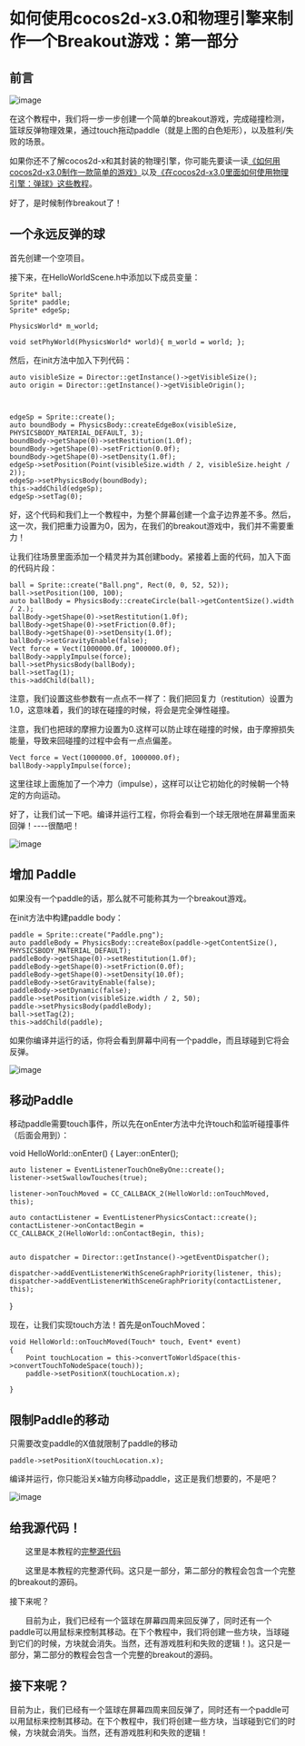 # 如何使用cocos2d-x3.0和物理引擎来制作一个Breakout游戏：第一部分

## 前言

![image](./res/BreakOut1.jpg)

在这个教程中，我们将一步一步创建一个简单的breakout游戏，完成碰撞检测，篮球反弹物理效果，通过touch拖动paddle（就是上图的白色矩形），以及胜利/失败的场景。

如果你还不了解cocos2d-x和其封装的物理引擎，你可能先要读一读[《如何用cocos2d-x3.0制作一款简单的游戏》](http://www.cnblogs.com/andyque/archive/2011/03/22/1990716.html)以及[《在cocos2d-x3.0里面如何使用物理引擎：弹球》这些教程](http://www.cnblogs.com/andyque/archive/2011/05/27/2059453.html)。

好了，是时候制作breakout了！

## 一个永远反弹的球

首先创建一个空项目。

接下来，在HelloWorldScene.h中添加以下成员变量：

	Sprite* ball;
	Sprite* paddle;
	Sprite* edgeSp;

	PhysicsWorld* m_world;

	void setPhyWorld(PhysicsWorld* world){ m_world = world; };

然后，在init方法中加入下列代码：

	auto visibleSize = Director::getInstance()->getVisibleSize();
	auto origin = Director::getInstance()->getVisibleOrigin();

	
    
	edgeSp = Sprite::create();
	auto boundBody = PhysicsBody::createEdgeBox(visibleSize, PHYSICSBODY_MATERIAL_DEFAULT, 3);
	boundBody->getShape(0)->setRestitution(1.0f);
	boundBody->getShape(0)->setFriction(0.0f);
	boundBody->getShape(0)->setDensity(1.0f);
	edgeSp->setPosition(Point(visibleSize.width / 2, visibleSize.height / 2));
	edgeSp->setPhysicsBody(boundBody);
	this->addChild(edgeSp);
	edgeSp->setTag(0);

好，这个代码和我们上一个教程中，为整个屏幕创建一个盒子边界差不多。然后，这一次，我们把重力设置为0，因为，在我们的breakout游戏中，我们并不需要重力！

让我们往场景里面添加一个精灵并为其创建body。紧接着上面的代码，加入下面的代码片段：

	ball = Sprite::create("Ball.png", Rect(0, 0, 52, 52));
	ball->setPosition(100, 100);
	auto ballBody = PhysicsBody::createCircle(ball->getContentSize().width / 2.);
	ballBody->getShape(0)->setRestitution(1.0f);
	ballBody->getShape(0)->setFriction(0.0f);
	ballBody->getShape(0)->setDensity(1.0f);
	ballBody->setGravityEnable(false);
	Vect force = Vect(1000000.0f, 1000000.0f);
	ballBody->applyImpulse(force);
	ball->setPhysicsBody(ballBody);
	ball->setTag(1);
	this->addChild(ball);

注意，我们设置这些参数有一点点不一样了：我们把回复力（restitution）设置为1.0，这意味着，我们的球在碰撞的时候，将会是完全弹性碰撞。

注意，我们也把球的摩擦力设置为0.这样可以防止球在碰撞的时候，由于摩擦损失能量，导致来回碰撞的过程中会有一点点偏差。

	Vect force = Vect(1000000.0f, 1000000.0f);
	ballBody->applyImpulse(force);

这里往球上面施加了一个冲力（impulse），这样可以让它初始化的时候朝一个特定的方向运动。

好了，让我们试一下吧。编译并运行工程，你将会看到一个球无限地在屏幕里面来回弹！----很酷吧！

![image](./res/BreakOut2.jpg)

## 增加 Paddle

如果没有一个paddle的话，那么就不可能称其为一个breakout游戏。

在init方法中构建paddle body：

	paddle = Sprite::create("Paddle.png");
	auto paddleBody = PhysicsBody::createBox(paddle->getContentSize(), PHYSICSBODY_MATERIAL_DEFAULT);
	paddleBody->getShape(0)->setRestitution(1.0f);
	paddleBody->getShape(0)->setFriction(0.0f);
	paddleBody->getShape(0)->setDensity(10.0f);
	paddleBody->setGravityEnable(false);
	paddleBody->setDynamic(false);
	paddle->setPosition(visibleSize.width / 2, 50);
	paddle->setPhysicsBody(paddleBody);
	ball->setTag(2);
	this->addChild(paddle);

如果你编译并运行的话，你将会看到屏幕中间有一个paddle，而且球碰到它将会反弹。

![image](./res/BreakOut3.jpg)

## 移动Paddle

移动paddle需要touch事件，所以先在onEnter方法中允许touch和监听碰撞事件（后面会用到）：

void HelloWorld::onEnter()
{
	Layer::onEnter();

	auto listener = EventListenerTouchOneByOne::create();
	listener->setSwallowTouches(true);

	listener->onTouchMoved = CC_CALLBACK_2(HelloWorld::onTouchMoved, this);

	auto contactListener = EventListenerPhysicsContact::create();
	contactListener->onContactBegin = CC_CALLBACK_2(HelloWorld::onContactBegin, this);
	

	auto dispatcher = Director::getInstance()->getEventDispatcher();

	dispatcher->addEventListenerWithSceneGraphPriority(listener, this);
	dispatcher->addEventListenerWithSceneGraphPriority(contactListener, this);
}

现在，让我们实现touch方法！首先是onTouchMoved：

	void HelloWorld::onTouchMoved(Touch* touch, Event* event)
	{
		Point touchLocation = this->convertToWorldSpace(this->convertTouchToNodeSpace(touch));
		paddle->setPositionX(touchLocation.x);
		
	}

## 限制Paddle的移动

只需要改变paddle的X值就限制了paddle的移动

	paddle->setPositionX(touchLocation.x);

编译并运行，你只能沿关x轴方向移动paddle，这正是我们想要的，不是吧？

![image](./res/BreakOut4.jpg)

## 给我源代码！

　　这里是本教程的[完整源代码](./breakout1.zip)

　　这里是本教程的完整源代码。这只是一部分，第二部分的教程会包含一个完整的breakout的源码。

接下来呢？

　　目前为止，我们已经有一个篮球在屏幕四周来回反弹了，同时还有一个paddle可以用鼠标来控制其移动。在下个教程中，我们将创建一些方块，当球碰到它们的时候，方块就会消失。当然，还有游戏胜利和失败的逻辑！)。这只是一部分，第二部分的教程会包含一个完整的breakout的源码。

## 接下来呢？

目前为止，我们已经有一个篮球在屏幕四周来回反弹了，同时还有一个paddle可以用鼠标来控制其移动。在下个教程中，我们将创建一些方块，当球碰到它们的时候，方块就会消失。当然，还有游戏胜利和失败的逻辑！

